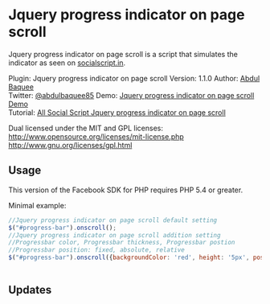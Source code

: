 Jquery progress indicator on page scroll
===============

Jquery progress indicator on page scroll is a script that simulates the indicator as seen on [socialscript.in](http://www.socialscript.in/).

Plugin: Jquery progress indicator on page scroll
Version: 1.1.0
Author: [Abdul Baquee](http://www.socialscript.in/)  
Twitter: [@abdulbaquee85](http://www.twitter.com/abdulbaquee85)
Demo: [Jquery progress indicator on page scroll Demo](http://www.socialscript.in/jquery-plugins/jquery-progressbar/examples/)  
Tutorial: [All Social Script Jquery progress indicator on page scroll](http://www.socialscript.in/jquery-progress-indicator-on-page-scroll/)  

Dual licensed under the MIT and GPL licenses:
http://www.opensource.org/licenses/mit-license.php
http://www.gnu.org/licenses/gpl.html

Usage
-----
This version of the Facebook SDK for PHP requires PHP 5.4 or greater.

Minimal example:

```js
//Jquery progress indicator on page scroll default setting
$("#progress-bar").onscroll();
//Jquery progress indicator on page scroll addition setting
//Progressbar color, Progressbar thickness, Progressbar postion
//Progressbar position: fixed, absolute, relative
$("#progress-bar").onscroll({backgroundColor: 'red', height: '5px', position: 'fixed'});
                
```

Updates
-------
